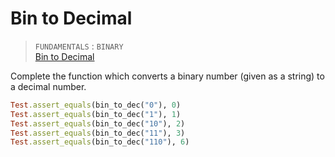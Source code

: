 # Bin to Decimal

> `FUNDAMENTALS` : `BINARY` <br>
> [Bin to Decimal](https://www.codewars.com/kata/57a5c31ce298a7e6b7000334/train/ruby)

Complete the function which converts a binary number (given as a string) to a decimal number.

```ruby
Test.assert_equals(bin_to_dec("0"), 0)
Test.assert_equals(bin_to_dec("1"), 1)
Test.assert_equals(bin_to_dec("10"), 2)
Test.assert_equals(bin_to_dec("11"), 3)
Test.assert_equals(bin_to_dec("110"), 6)
```
